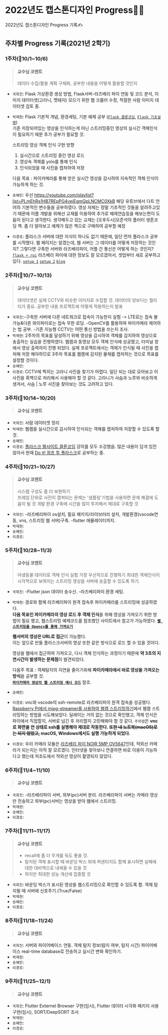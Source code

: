 2022년도 캡스톤디자인 Progress👨‍💻
===
2022년도 캡스톤디자인 Progress 기록✍

## 주차별 Progress 기록(2021년 2학기)
### 1주차(📆10/1~10/6)
> #### 교수님 코멘트
> 데이터 수집/활용 계획 구체화, 공부한 내용을 어떻게 활용할 것인지
* `국희진`: Flask 가상환경 생성 방법, Flask서버-라즈베리 파이 연동 및 코드 분석, 이미지 데이터셋(고라니, 멧돼지) 모으기 위한 웹 크롤러 수정, 적절한 사람 이미지 데이터셋 검토 중.
* `박재현`: Flask 기본적 개념, 환경세팅, 기본 예제 공부 ([`Flask 클론코딩`](https://www.youtube.com/channel/UCCaunu3Cv09ZCDxU13Gx3Hg/videos), [`Flask 기초설명`](https://wings2pc.tistory.com/entry/%EC%9B%B9-%EC%95%B1%ED%94%84%EB%A1%9C%EA%B7%B8%EB%9E%98%EB%B0%8D-%ED%8C%8C%EC%9D%B4%EC%8D%AC-%ED%94%8C%EB%9D%BC%EC%8A%A4%ED%81%ACPython-Flask-%EC%84%A4%EC%B9%98-%EB%B0%8F-%EC%9B%B9-%EC%95%A0%ED%94%8C%EB%A6%AC%EC%BC%80%EC%9D%B4%EC%85%98Web-Application-%EC%8B%9C%EC%9E%91))  
기존 저장되어있는 영상을 인식하는게 아닌 스트리밍중인 영상의 실시간 객체인식이 필요하기 때문 추가 공부가 필요할 것.


  스트리밍 영상 객체 인식 구현 방향
  1. 실시간으로 스트리밍 중인 영상 로드  
  2. 영상속 객체를 yolo를 통해 인식  
  3. 인식되었을 때 사진을 캡처하여 저장


  다음 목표 : 파이카메라를 통해 얻은 실시간 영상을 감시하여 지속적인 객체 인식이 가능하게 하는 것.  
* `송혜민`: 우선 https://youtube.com/playlist?list=PLmEhRs1HB7REpPG4vejEgmQpLNCMC0XkB 해당 유튜브에서 다트 언어의 기본적인 변수들을 공부하였다. 영상 자체는 정말 기초적인 것들을 알려주고있기 때문에 어플 개발을 위해선 교재를 이용하여 추가로 예제연습등을 해보는편이 도움이 된다고 생각한다.
 생각해두고 있는 교재는 [오후두시]오준석의 플러터 생존코딩 책. 좀 더 알아보고 예제가 많은 책으로 구매하여 공부할 예정


* `이경로`: 플라스크 서버에 대한 지식이 하나도 없기 때문에, 일단 먼저 플라스크 공부를 시작했다. 웹 페이지는 알겠는데, 웹 서버는 그 데이터를 어떻게 저장하는 것인지? 그렇다면 구축한 서버와 라즈베리파이, 어플 간 통신은 어떻게 하는 것인지?
[`flask + rpi`](https://www.youtube.com/watch?v=RPqSbdce5EM&ab_channel=ODIY%ED%95%9C%EA%B5%AD%EA%B3%BC%ED%95%99%EC%B0%BD%EC%9D%98%EC%9E%AC%EB%8B%A8)
라즈베리 파이에 대한 정보도 잘 모르겠어서, 셋업부터 새로 공부하고 있다.
[`setup 1`](https://www.youtube.com/watch?v=tenLLerqop8&ab_channel=%EA%B3%B5%EB%8C%80%EC%84%A0%EB%B0%B0)
[`setup 2`](https://www.youtube.com/watch?v=_LB6z7e0kIE&ab_channel=%EA%B3%B5%EB%8C%80%EC%84%A0%EB%B0%B0)
[`blog`](https://seolin.tistory.com/99)



### 2주차(📆10/7~10/13)
> #### 교수님 코멘트
> 데이터셋은 실제 CCTV와 비슷한 이미지로 수집할 것. 데이터의 양보다는 퀄리티가 중요.
> 공부한 내용 프로젝트에 어떻게 적용하는지 발표
* `국희진`:-구축한 서버에 다른 네트워크로 접속이 가능한지 실험 -> LTE로는 접속 불가능&다른 와이파이로는 접속 무한 로딩. -OpenCV를 활용하여 파이카메라 제어하는 법 공부. -기존 지능형 CCTV는
어떤 통신 방법을 쓰는지 조사.
* `박재현`: 2주차의 목표를 달성하기 위해 영상을 감시하여 객체를 감지하여 영상으로 송출하는 실습을 진행하였다. 웹캠과 동영상 모두 객체 인식에 성공했고, 터미널 창에서 영상 출력까지 진행 되었다. 실제 프로젝트에서는 객체가 인식될 때 사진을 캡처해 저장 해야하므로 3주차 목표를 웹캠에 감지된 물체를 캡처하는 것으로 목표를 설정할 것이다.
* `송혜민`:
* `이경로`: CCTV에 찍히는 고라니 사진을 찾기가 어렵다. 일단 되는 대로 모아보고 이 사진을 흑백으로 처리해서 사용해야 할 것 같다. 고라니가 사슴과 노루와 비슷하게 생겨서, 사슴 | 노루 사진을 찾아보는 것도 고려하고 있다.

### 3주차(📆10/14~10/20)
> #### 교수님 코멘트
* `국희진`: 사람 데이터셋 정리
* `박재현`: 웹캠을 실시간으로 감시하여 인식되는 객체를 캡처하여 저장할 수 있도록 할것.
* `송혜민`:
* `이경로`: [플라스크 웹사이트 클론코딩](https://www.youtube.com/playlist?list=PLqIc89sXpwUBmr0Z282fm9JurDDYBE55r) 강의를 모두 수강했음. 많은 내용이 담겨 있진 않아서 현재 [Do it! 점프 투 플라스크](https://wikidocs.net/book/4542)로 공부하는 중.


### 4주차(📆10/21~10/27)
> #### 교수님 코멘트
> 시스템 구성도 좀 더 보완하기    
> 프레임 단위로 사진이 캡쳐되는 문제는 '샘플링'기법을 사용하면 문제 해결에 도움이 될 것
> 개발 환경 구축에 시간을 많이 투자해서 제대로 구축할 것
* `국희진`: -라즈베리파이 os설치, 필요 패키지/라이브러리 설치, 개발환경(vscode연동, vns, 스트리밍 웹 서버)구축. -flutter 애뮬레이터까지.
* `박재현`: 
* `송혜민`:
* `이경로`:

### 5주차(📆10/28~11/3)
> #### 교수님 코멘트
> 야생동물 데이터로 객체 인식 실험 가장 우선적으로 진행하기
> 최대한 객체인식이 시각적으로 보여지는 스트리밍 영상을 서버에 송출할 수 있도록 하기.
* `국희진`: -Flutter json 데이터 송수신. -라즈베리파이 환경 세팅.
* `박재현`: 경로와 함께 라즈베리파이 원격 접속후 파이카메라를 스트리밍에 성공하였다.  
 **다음 목표인 파이카메라의 영상 로드 후 객체 인식**을 위해 영상을 가져오기 위한 방법이 필요 했고, 
 웹스트리밍 예제코드를 참조했던 사이트에서 참고가 가능하였다. [**`웹 스트리밍을 Opencv를 통해 가져오기`**](https://webnautes.tistory.com/1262)  
 
   **웹서버의 영상은 URL로 접근**이 가능했다.  
   이는 앞으로 만들 플라스크서버의 영상 또한 같은 방식으로 로드 할 수 있을 것이다.
   
   영상을 웹에서 접근하여 가져오고, 다시 객체 인식하는 과정이기 때문에 **약 3초의 지연시간이 발생하는 문제점**이 발견되었다.
 
   다음주 목표 : 객체탐지의 지연을 줄이기위해 **파이카메라에서 바로 영상을 가져오는 방식**을 공부할 것.  
   [**`파이카메라 영상의 웹 스트리밍 예시 코드`**](https://github.com/jacksonliam/mjpg-streamer) 참조.
* `송혜민`:
* `이경로`: vnc와 vscode의 ssh-remote로 라즈베리파이 원격 접속을 성공했다. [Raspberry Pi에서 mjpg-streamer를 사용하여 웹캠 스트리밍하기](https://webnautes.tistory.com/1261)에서 웹캠 스트리밍하는 방법을 시도해보았다. 딜레이는 거의 없는 것으로 확인했고, 객체 인식은 파이에서 직접할지, 서버로 넘긴 후 처리할지 고민해봐야 할 것 같다. `주의점`은 **vnc로 화면을 연 상태로 ssh를 실행해야 제대로 작동한다. ~~또한 내 노트북(macOS)로는 되지 않았고,~~ macOS, Windows에서도 실행 가능하게 되었다.**
* `이경로`: 우리 카메라 모듈은 [라즈베리 파이 NOIR 5MP OV5647](https://www.devicemart.co.kr/goods/view?no=12232529)인데, 적외선 카메라가 되는지는 아직 잘 모르겠다. 인터넷을 찾아보니 연결하면 바로 이용이 가능하다고 했는데 저조도에서 적외선 영상이 촬영되지 않았다.

### 6주차(📆11/4~11/10)
> #### 교수님 코멘트
* `국희진`: -라즈베리파이 서버, 외부(pc)서버 분리. 라즈베리파이 서버는 카메라 영상만 전송하고 외부(pc)서버는 영상을 받아 웹에서 스트리밍.
* `박재현`: 
* `송혜민`:
* `이경로`:

### 7주차(📆11/11~11/17)
> #### 교수님 코멘트
> * recall에 좀 더 무게를 둬도 좋을 것. 
> * 탐지된 객체 표시할 때 바운딩 박스 외에 퍼센티지도 함께 표시하면 실패에 대한 대비책으로 내세울 수 있을 것
> * 하지만 최대한 성능 개선에 집중할 것
* `국희진`: 바운딩 박스가 표시된 영상을 웹스트리밍으로 확인할 수 있도록 함. 객체 탐지될 때 서버에 신호주기.(True/False)
* `박재현`: 
* `송혜민`:
* `이경로`:

### 8주차(📆11/18~11/24)
> #### 교수님 코멘트
* `국희진`: 서버와 파이어베이스 연동. 객체 탐지 정보(탐지 여부, 탐지 시간) 파이어베이스 real-time database로 전송하고 실시간 변화 확인하기.
* `박재현`: 
* `송혜민`:
* `이경로`:

### 9주차(📆11/25~12/1)
> #### 교수님 코멘트
* `국희진`: Flutter Externel Browser 구현(임시), Flutter 데이터 시각화 패키지 사용 구현(임시), SORT/DeepSORT 조사
* `박재현`: 
* `송혜민`:
* `이경로`:
